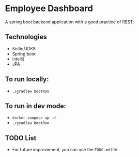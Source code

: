 # Employee Dashboard
A spring boot backend application with a good practice of REST.

## Technologies
- Kotlin/JDK8
- Spring boot
- Intellij
- JPA

## To run locally:
- `./gradlew bootRun`

## To run in dev mode:
- `docker-compose up -d`
- `./gradlew bootRun`

## TODO List
- For future improvement, you can use the `TODO.md` file

